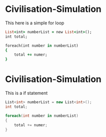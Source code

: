 # Civilisation-Simulation

This here is a simple for loop
```RUBY
List<int> numberList = new List<int>();
int total;

foreach(int number in numberList)
{
    total += numer;
}
```


# Civilisation-Simulation

This is a if statement
```csharp
List<int> numberList = new List<int>();
int total;

foreach(int number in numberList)
{
    total += numer;
}
```
